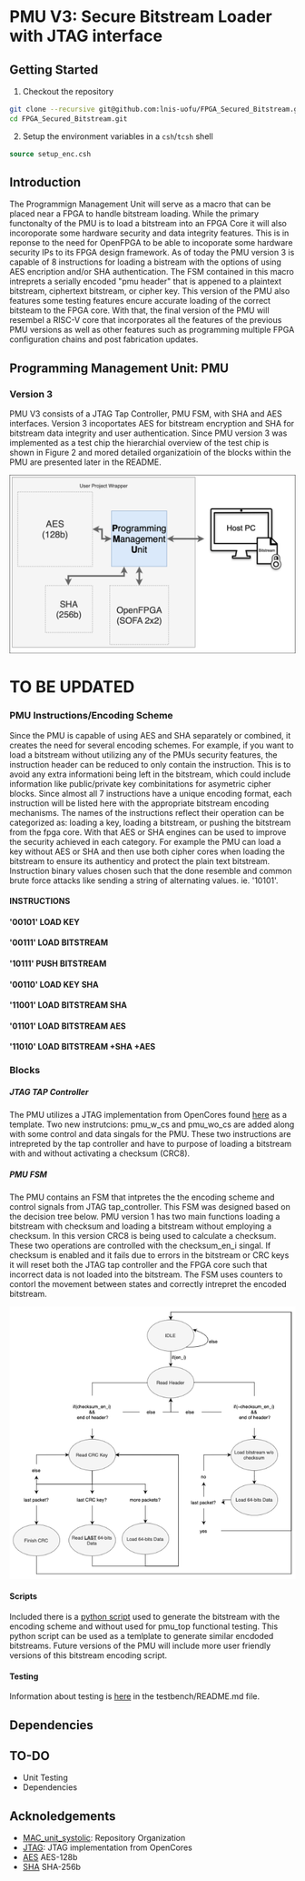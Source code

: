 # PMU V3: Secure Bitstream Loader with JTAG interface

## Getting Started

1. Checkout the repository
```sh
git clone --recursive git@github.com:lnis-uofu/FPGA_Secured_Bitstream.git
cd FPGA_Secured_Bitstream.git
```
2. Setup the environment variables in a `csh`/`tcsh` shell
```csh
source setup_enc.csh
```

## Introduction
The Programmign Management Unit will serve as a macro that can be placed near a FPGA to handle bitstream loading. While the primary functonalty of the PMU is to load a bitstream into an FPGA Core it will also incoroporate some hardware security and data integrity features. This is in reponse to the need for OpenFPGA to be able to incoporate some hardware security IPs to its FPGA design framework. As of today the PMU version 3 is capable of 8 instructions for loading a bistream with the options of using AES encription and/or SHA authentication. The FSM contained in this macro intreprets a serially encoded "pmu header" that is appened to a plaintext bitstream, ciphertext bitstream, or cipher key. This version of the PMU also features some testing features encure accurate loading of the correct bitsteam to the FPGA core. With that, the final version of the PMU will resembel a RISC-V core that incorporates all the features of the previous PMU versions as well as other features such as programming multiple FPGA configuration chains and post fabrication updates. 

## Programming Management Unit: PMU
### Version 3
  PMU V3 consists of a JTAG Tap Controller, PMU FSM, with SHA and AES interfaces. Version 3 incoportates AES for bitstream encryption and SHA for bitstream data integrity and user authentication. Since PMU version 3 was implemented as a test chip the hierarchial overview of the test chip is shown in Figure 2 and mored detailed organizatioin of the blocks within the PMU are presented later in the README.
  
  
 <p align="center">
  <img src="/docs/figures/PMU_caravel.png">
</p>

# TO BE UPDATED

### PMU Instructions/Encoding Scheme
Since the PMU is capable of using AES and SHA separately or combined, it creates the need for several encoding schemes. For example, if you want to load a bitstream without utilizing any of the PMUs security features, the instruction header can be reduced to only contain the instruction. This is to avoid any extra informationi being left in the bitstream, which could include information like public/private key combinitations for asymetric cipher blocks. Since almost all 7 instructions have a unique encoding format, each instruction will be listed here with the appropriate bitstream encoding mechanisms. The names of the instructions reflect their operation can be categorized as: loading a key, loading a bitstream, or pushing the bitstream from the fpga core. With that AES or SHA engines can be used to improve the security achieved in each category. For example the PMU can load a key without AES or SHA and then use both cipher cores when loading the bitstream to ensure its authenticy and protect the plain text bitstream. Instruction binary values chosen such that the done resemble and common brute force attacks like sending a string of alternating values. ie. '10101'.

#### INSTRUCTIONS

#### '00101' LOAD KEY

#### '00111' LOAD BITSTREAM

#### '10111' PUSH BITSTREAM

#### '00110' LOAD KEY SHA

#### '11001' LOAD BITSTREAM SHA

#### '01101' LOAD BITSTREAM AES

#### '11010' LOAD BITSTREAM +SHA +AES

### Blocks
##### JTAG TAP Controller
The PMU utilizes a JTAG implementation from OpenCores found [here](https://github.com/freecores/jtag) as a template. Two new instrutcions: pmu_w_cs and pmu_wo_cs are added along with some control and data singals for the PMU. These two instructions are intrepreted by the tap controller and have to purpose of loading a bitstream with and without activating a checksum (CRC8).  

##### PMU FSM
The PMU contains an FSM that intpretes the the encoding scheme and control signals from JTAG tap_controller. This FSM was designed based on the decision tree below. PMU version 1 has two main functions loading a bitstream with checksum and loading a bitstream without employing a checksum. In this version CRC8 is being used to calculate a checksum. These two operations are controlled with the checksum_en_i singal. If checksum is enabled and it fails due to errors in the bitstream or CRC keys it will reset both the JTAG tap controller and the FPGA core such that incorrect data is not loaded into the bitstream. The FSM uses counters to contorl the movement between states and correctly intrepret the encoded bitstream.

 <p align="center">
  <img src="/docs/figures/FSM_decision_tree.png">
</p>

#### Scripts
Included there is a [python script](https://github.com/lnis-uofu/FPGA_Secured_Bitstream/blob/v1/scripts/V1_encode.py) used to generate the bitstream with the encoding scheme and without used for pmu_top functional testing. This python script can be used as a temlplate to generate similar encdoded bitstreams. Future versions of the PMU will include more user friendly versions of this bitstream encoding script. 

#### Testing
Information about testing is [here](https://github.com/lnis-uofu/FPGA_Secured_Bitstream/blob/v1/testbench/README.md) in the testbench/README.md file.

## Dependencies
## TO-DO
 - Unit Testing
 - Dependencies
## Acknoledgements
- [MAC_unit_systolic](https://github.com/lnis-uofu/MAC_unit_systolic): Repository Organization
- [JTAG](https://github.com/freecores/jtag): JTAG implementation from OpenCores
- [AES](https://github.com/secworks/aes) AES-128b
- [SHA](https://github.com/secworks/sha256) SHA-256b
